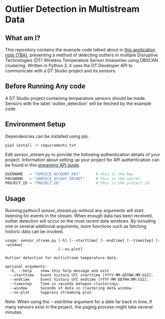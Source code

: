 # Outlier Detection in Multistream Data

## What am I?
This repository contains the example code talked about in [this application note (TBA)](https://support.disruptive-technologies.com/), presenting a method of detecting outliers in multiple Disruptive Technologies (DT) Wireless Temperature Sensor timeseries using DBSCAN clustering. Written in Python 3, it uses the DT Developer API to communicate with a DT Studio project and its sensors. 

## Before Running Any code
A DT Studio project containing temperature sensors should be made. Sensors with the label 'outlier_detection' will be fetched by the example code.

## Environment Setup
Dependencies can be installed using pip.
```
pip3 install -r requirements.txt
```

Edit *sensor_stream.py* to provide the following authentication details of your project. Information about setting up your project for API authentication can be found in this [streaming API guide](https://support.disruptive-technologies.com/hc/en-us/articles/360012377939-Using-the-stream-API).
```python
USERNAME   = "SERVICE_ACCOUNT_KEY"       # this is the key
PASSWORD   = "SERVICE_ACCOUT_SECRET"     # this is the secret
PROJECT_ID = "PROJECT_ID"                # this is the project id
```

## Usage
Running *python3 sensor_stream.py* without any arguments will start listening for events in the stream. When enough data has been received, outlier detection will occur on the most recent data windows. By including one or several additional arguments, more functions such as fetching historic data can be invoked.
```
usage: sensor_stream.py [-h] [--starttime] [--endtime] [--timestep] [--window]
                        [--no-plot]

Outlier detection for multistream temperature data.

optional arguments:
  -h, --help    show this help message and exit
  --starttime   Event history UTC starttime [YYYY-MM-DDTHH:MM:SSZ].
  --endtime     Event history UTC endtime [YYYY-MM-DDTHH:MM:SSZ].
  --timestep    Time in seconds between clusterings.
  --window      Seconds of data in clustering data window.
  --no-plot     Suppress streaming plot.
```

Note: When using the *--starttime* argument for a date far back in time, if many sensors exist in the project, the paging process might take several minutes.

